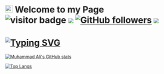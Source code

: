 # [<img src="https://github.com/TheDudeThatCode/TheDudeThatCode/blob/master/Assets/Earth.gif" width="24px">](https://t.me/kmuhammadali) Welcome to my Page <img src="https://visitor-badge.glitch.me/badge?page_id=kamoliddeenov&color=blue" alt="visitor badge"/> <img src="https://img.shields.io/badge/Lives-Uzbekistan-blue" /> [![GitHub followers](https://img.shields.io/github/followers/kamoliddeenov.svg?style=social&label=Followers)](https://github.com/kamoliddeenov?tab=followers) <a href="https://t.me/kmuhammadali"><img src="https://img.shields.io/badge/kmuhammadali-0797F3?style=flat&logo=telegram&logoColor=white"/></a>



# [![Typing SVG](https://typing-github.herokuapp.com?font=Segoe+UI&color=%238969A9&height=30&lines=I'm+Muhammad+Ali;I'm+a+Python+Developer;I'm+from+Uzbekistan)](https://github.com/kamoliddeenov/)

[![Muhammad Ali's GitHub stats](https://github-readme-stats.vercel.app/api?username=kamoliddeenov&show_icons=true&theme=nightowl)](https://github.com/kamoliddeenov/)


<!--
**kamoliddeenov/kamoliddeenov** is a ✨ _special_ ✨ repository because its `README.md` (this file) appears on your GitHub profile.

Here are some ideas to get you started:

- 🔭 I’m currently working on ...
- 🌱 I’m currently learning ...
- 👯 I’m looking to collaborate on ...
- 🤔 I’m looking for help with ...
- 💬 Ask me about ...
- 📫 How to reach me: ...
- 😄 Pronouns: ...
- ⚡ Fun fact: ...
-->

[![Top Langs](https://github-readme-stats.vercel.app/api/top-langs/?username=kamoliddeenov&layout=compact&theme=nightowl)](https://github.com/kamoliddeenov/)
